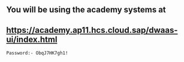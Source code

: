 ## You will be using the academy systems at 

## **https://academy.ap11.hcs.cloud.sap/dwaas-ui/index.html**

    Password:- ObqJ7HK7gh1!